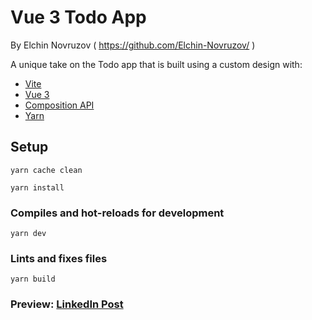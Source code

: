 # Vue 3 Todo App
By Elchin Novruzov ( https://github.com/Elchin-Novruzov/ )

A unique take on the Todo app that is built using a custom design with:

- [Vite](https://github.com/vitejs/vite)
- [Vue 3](https://v3.vuejs.org/)
- [Composition API](https://vuejs.org/guide/extras/composition-api-faq.html)
- [Yarn](https://classic.yarnpkg.com/en/)

## Setup

```
yarn cache clean
```
```
yarn install
```

### Compiles and hot-reloads for development

```
yarn dev
```

### Lints and fixes files

```
yarn build
```
### Preview: [LinkedIn Post](https://www.linkedin.com/feed/update/urn:li:activity:7169888948910034944/)
